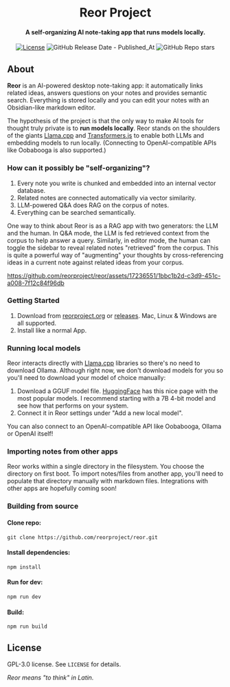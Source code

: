 <h1 align="center">Reor Project</h1>
<!-- <p align="center">
    <img src="logo_or_graphic_representation.png" alt="Reor Logo">
</p> -->

<h4 align="center">
A self-organizing AI note-taking app that runs models locally.</h4>

<p align="center">
    <a href="LICENSE"><img alt="License" src="https://img.shields.io/badge/license-GPLv3-blue.svg"></a>
<img alt="GitHub Release Date - Published_At" src="https://img.shields.io/github/release-date/reorproject/reor">
    <img alt="GitHub Repo stars" src="https://img.shields.io/github/stars/reorproject/reor">

</p>


## About
**Reor** is an AI-powered desktop note-taking app: it automatically links related ideas, answers questions on your notes and provides semantic search. Everything is stored locally and you can edit your notes with an Obsidian-like markdown editor. 

The hypothesis of the project is that the only way to make AI tools for thought truly private is to **run models locally**. Reor stands on the shoulders of the giants [Llama.cpp](https://github.com/ggerganov/llama.cpp) and [Transformers.js](https://github.com/xenova/transformers.js) to enable both LLMs and embedding models to run locally. (Connecting to OpenAI-compatible APIs like Oobabooga is also supported.)

### How can it possibly be "self-organizing"?

1.  Every note you write is chunked and embedded into an internal vector database.
2.  Related notes are connected automatically via vector similarity.
3.  LLM-powered Q&A does RAG on the corpus of notes.
4.  Everything can be searched semantically.

One way to think about Reor is as a RAG app with two generators: the LLM and the human. In Q&A mode, the LLM is fed retrieved context from the corpus to help answer a query. Similarly, in editor mode, the human can toggle the sidebar to reveal related notes "retrieved" from the corpus. This is quite a powerful way of "augmenting" your thoughts by cross-referencing ideas in a current note against related ideas from your corpus.

https://github.com/reorproject/reor/assets/17236551/1bbc1b2d-c3d9-451c-a008-7f12c84f96db


  
### Getting Started
1. Download from [reorproject.org](https://reorproject.org) or [releases](https://github.com/reorproject/reor/releases). Mac, Linux & Windows are all supported.
2. Install like a normal App.


### Running local models
Reor interacts directly with [Llama.cpp](https://github.com/ggerganov/llama.cpp) libraries so there's no need to download Ollama. Although right now, we don't download models for you so you'll need to download your model of choice manually:
1. Download a GGUF model file. [HuggingFace](https://huggingface.co/models?sort=downloads&search=gguf) has this nice page with the most popular models. I recommend starting with a 7B 4-bit model and see how that performs on your system.
2. Connect it in Reor settings under "Add a new local model".

You can also connect to an OpenAI-compatible API like Oobabooga, Ollama or OpenAI itself!

### Importing notes from other apps
Reor works within a single directory in the filesystem. You choose the directory on first boot.
To import notes/files from another app, you'll need to populate that directory manually with markdown files. Integrations with other apps are hopefully coming soon!


### Building from source
#### Clone repo:
```
git clone https://github.com/reorproject/reor.git
```
#### Install dependencies:
```
npm install
```
#### Run for dev:
```
npm run dev
```
#### Build:
```
npm run build
```

## License
GPL-3.0 license. See `LICENSE` for details.

*Reor means "to think" in Latin.*
